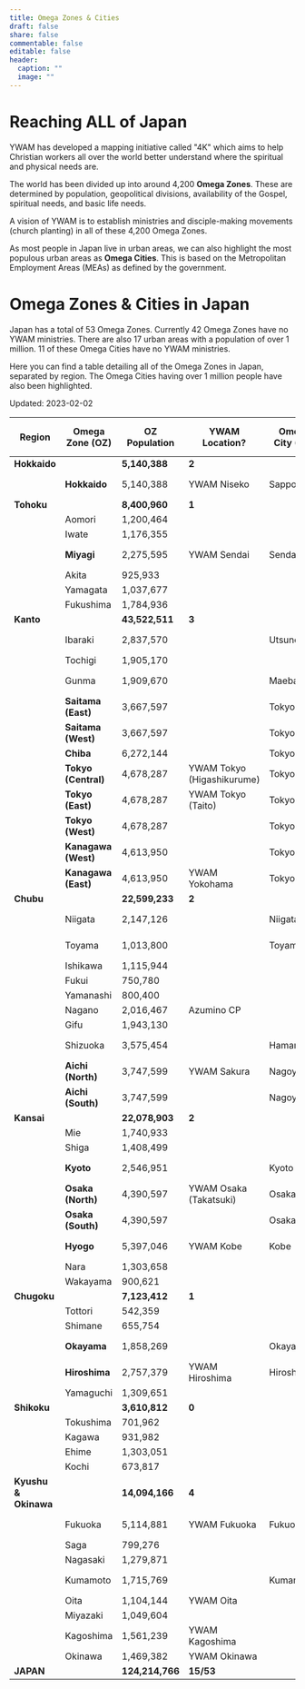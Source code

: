 ```yaml
---
title: Omega Zones & Cities
draft: false
share: false
commentable: false
editable: false
header:
  caption: ""
  image: ""
---
```


# Reaching ALL of Japan

YWAM has developed a mapping initiative called "4K" which aims to help Christian workers all over the world better understand where the spiritual and physical needs are.

The world has been divided up into around 4,200 **Omega Zones**. These are determined by population, geopolitical divisions, availability of the Gospel, spiritual needs, and basic life needs.

A vision of YWAM is to establish ministries and disciple-making movements (church planting) in all of these 4,200 Omega Zones.

As most people in Japan live in urban areas, we can also highlight the most populous urban areas as **Omega Cities**. This is based on the Metropolitan Employment Areas (MEAs) as defined by the government.

# Omega Zones & Cities in Japan

Japan has a total of 53 Omega Zones. Currently 42 Omega Zones have no YWAM ministries. There are also 17 urban areas with a population of over 1 million. 11 of these Omega Cities have no YWAM ministries.

Here you can find a table detailing all of the Omega Zones in Japan, separated by region. The Omega Cities having over 1 million people have also been highlighted.

Updated: 2023-02-02

| Region | Omega Zone (OZ) | OZ Population | YWAM Location? | Omega City (OC) | OC Population (Rank) |
| --- | --- | --- | --- | --- | --- |
| **Hokkaido** |  | **5,140,388** | **2** |  |  |
|                  | **Hokkaido** | 5,140,388 | YWAM Niseko | Sapporo | 2,362,914 (7th) |
| **Tohoku** |  | **8,400,960** | **1** |  |  |
|                  | Aomori | 1,200,464 |  |  |  |
|                  | Iwate | 1,176,355 |  |  |  |
|                  | **Miyagi** | 2,275,595 | YWAM Sendai | Sendai | 1,612,499 (8th) |
|                  | Akita | 925,933 |  |  |  |
|                  | Yamagata | 1,037,677 |  |  |  |
|                  | Fukushima | 1,784,936 |  |  |  |
| **Kanto** |  | **43,522,511** | **3** |  |  |
|                  | Ibaraki | 2,837,570 |  | Utsunomiya | 1,103,745 (15th) |
|                  | Tochigi | 1,905,170 |  |  |  |
|                  | Gunma | 1,909,670 |  | Maebashi | 1,263,034 (12th) |
|                  | **Saitama (East)** | 3,667,597 |  | Tokyo |  |
|                  | **Saitama (West)** | 3,667,597 |  | Tokyo |  |
|                  | **Chiba** | 6,272,144 |  | Tokyo |  |
|                  | **Tokyo (Central)** | 4,678,287 | YWAM Tokyo (Higashikurume) | Tokyo | 35,303,778 (1st) |
|                  | **Tokyo (East)** | 4,678,287 | YWAM Tokyo (Taito) | Tokyo |  |
|                  | **Tokyo (West)** | 4,678,287 |  | Tokyo |  |
|                  | **Kanagawa (West)** | 4,613,950 |  | Tokyo |  |
|                  | **Kanagawa (East)** | 4,613,950 | YWAM Yokohama | Tokyo |  |
| **Chubu** |  | **22,599,233** | **2** |  |  |
|                  | Niigata            | 2,147,126        |  | Niigata         | 1,060,013 (17th) |
|                  | Toyama             | 1,013,800        |  | Toyama         | 1,066,328 (16th)  |
|                  | Ishikawa           | 1,115,944        |  |  |  |
|                  | Fukui              | 750,780        |  |  |  |
|                  | Yamanashi          | 800,400        |  |  |  |
|                  | Nagano             | 2,016,467        | Azumino CP           |  |  |
|                  | Gifu               | 1,943,130        |  |  |  |
|                  | Shizuoka           | 3,575,454        |  | Hamamatsu       | 1,129,296 (13th) |
|                  | **Aichi (North)**  | 3,747,599        | YWAM Sakura | Nagoya           | 6,871,632 (3rd) |
|                  | **Aichi (South)**  | 3,747,599        |  | Nagoya           |  |
| **Kansai**       |                    | **22,078,903**   | **2** |  |  |
|                  | Mie                | 1,740,933        |  |  |  |
|                  | Shiga              | 1,408,499        |  |  |  |
|                  | **Kyoto**          | 2,546,951        |  | Kyoto            | 2,801,044 (4th) |
|                  | **Osaka (North)**  | 4,390,597        | YWAM Osaka (Takatsuki) | Osaka         | 12,078,820 (2nd) |
|                  | **Osaka (South)**  | 4,390,597        |  | Osaka            |  |
|                  | **Hyogo**          | 5,397,046        | YWAM Kobe            | Kobe             | 2,419,973 (6th) |
|                  | Nara               | 1,303,658        |  |  |  |
|                  | Wakayama           | 900,621        |  |  |  |
| **Chugoku**      |                    | **7,123,412**    | **1** |  |  |
|                  | Tottori            | 542,359        |  |  |  |
|                  | Shimane            | 655,754        |  |  |  |
|                  | **Okayama**        | 1,858,269        |  | Okayama          | 1,526,503 (9th) |
|                  | **Hiroshima**      | 2,757,379        | YWAM Hiroshima | Hiroshima       | 1,431,634 (10th) |
|                  | Yamaguchi          | 1,309,651        |  |  |  |
| **Shikoku**      |                    | **3,610,812**    | **0** |  |  |
|                  | Tokushima          | 701,962        |  |  |  |
|                  | Kagawa             | 931,982        |  |  |  |
|                  | Ehime              | 1,303,051        |  |  |  |
|                  | Kochi              | 673,817        |  |  |  |
| **Kyushu & Okinawa** |                | **14,094,166**   | **4** |  |  |
|                  | Fukuoka            | 5,114,881        | YWAM Fukuoka | Fukuoka     | 2,565,501 (5th) |
|                  | Saga               | 799,276        |  |  |  |
|                  | Nagasaki           | 1,279,871        |  |  |  |
|                  | Kumamoto           | 1,715,769        |  | Kumamoto        | 1,111,596 (14th) |
|                  | Oita               | 1,104,144        | YWAM Oita            |  |  |
|                  | Miyazaki           | 1,049,604        |  |  |  |
|                  | Kagoshima          | 1,561,239        | YWAM Kagoshima       |  |  |
|                  | Okinawa            | 1,469,382        | YWAM Okinawa         |  |  |
| **JAPAN**        |                    | **124,214,766** | **15/53** |  |  |
